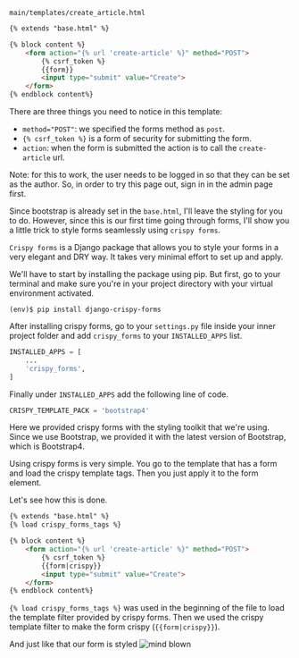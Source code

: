 `main/templates/create_article.html`

```html
{% extends "base.html" %}

{% block content %}
    <form action="{% url 'create-article' %}" method="POST">
	    {% csrf_token %}
	    {{form}}
	    <input type="submit" value="Create">
	</form>
{% endblock content%}
```

There are three things you need to notice in this template:
 * `method="POST"`: we specified the forms method as `post`.
 * `{% csrf_token %}` is a form of security for submitting the form.
 * `action`: when the form is submitted the action is to call the `create-article` url.

Note: for this to work, the user needs to be logged in so that they can be set as the author. So, in order to try this page out, sign in in the admin page first.

Since bootstrap is already set in the `base.html`, I'll leave the styling for you to do. However, since this is our first time going through forms, I'll show you a little trick to style forms seamlessly using `crispy forms`.

`Crispy forms` is a Django package that allows you to style your forms in a very elegant and DRY way. It takes very minimal effort to set up and apply.

We'll have to start by installing the package using pip. But first, go to your terminal and make sure you're in your project directory with your virtual environment activated.
```
(env)$ pip install django-crispy-forms
```

After installing crispy forms, go to your `settings.py` file inside your inner project folder and add `crispy_forms` to your `INSTALLED_APPS` list.
```python
INSTALLED_APPS = [
    ...
    'crispy_forms',
]
```
Finally under `INSTALLED_APPS` add the following line of code.
```python
CRISPY_TEMPLATE_PACK = 'bootstrap4'
```
Here we provided crispy forms with the styling toolkit that we're using. Since we use Bootstrap, we provided it with the latest version of Bootstrap, which is Bootstrap4.

Using crispy forms is very simple. You go to the template that has a form and load the crispy template tags. Then you just apply it to the form element.

Let's see how this is done.
```html
{% extends "base.html" %}
{% load crispy_forms_tags %}

{% block content %}
    <form action="{% url 'create-article' %}" method="POST">
        {% csrf_token %}
        {{form|crispy}}
        <input type="submit" value="Create">
    </form>
{% endblock content%}
```
`{% load crispy_forms_tags %}` was used in the beginning of the file to load the template filter provided by crispy forms. Then we used the crispy template filter to make the form crispy (`{{form|crispy}}`).

And just like that our form is styled
![mind blown](https://media.giphy.com/media/xT0xeJpnrWC4XWblEk/giphy.gif)